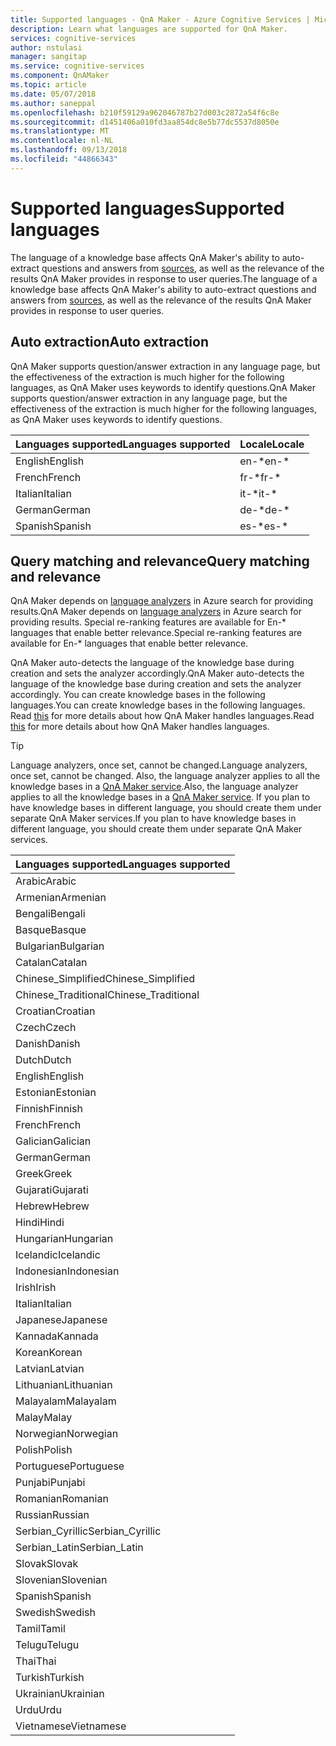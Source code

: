 ```yaml
---
title: Supported languages - QnA Maker - Azure Cognitive Services | Microsoft Docs
description: Learn what languages are supported for QnA Maker.
services: cognitive-services
author: nstulasi
manager: sangitap
ms.service: cognitive-services
ms.component: QnAMaker
ms.topic: article
ms.date: 05/07/2018
ms.author: saneppal
ms.openlocfilehash: b210f59129a962046787b27d003c2872a54f6c8e
ms.sourcegitcommit: d1451406a010fd3aa854dc8e5b77dc5537d8050e
ms.translationtype: MT
ms.contentlocale: nl-NL
ms.lasthandoff: 09/13/2018
ms.locfileid: "44866343"
---
```

# <a name="supported-languages"></a><span data-ttu-id="b20cf-103">Supported languages</span><span class="sxs-lookup"><span data-stu-id="b20cf-103">Supported languages</span></span>

<span data-ttu-id="b20cf-104">The language of a knowledge base affects QnA Maker's ability to auto-extract questions and answers from [sources](../Concepts/data-sources-supported.md), as well as the relevance of the results QnA Maker provides in response to user queries.</span><span class="sxs-lookup"><span data-stu-id="b20cf-104">The language of a knowledge base affects QnA Maker's ability to auto-extract questions and answers from [sources](../Concepts/data-sources-supported.md), as well as the relevance of the results QnA Maker provides in response to user queries.</span></span>

## <a name="auto-extraction"></a><span data-ttu-id="b20cf-105">Auto extraction</span><span class="sxs-lookup"><span data-stu-id="b20cf-105">Auto extraction</span></span>
<span data-ttu-id="b20cf-106">QnA Maker supports question/answer extraction in any language page, but the effectiveness of the extraction is much higher for the following languages, as QnA Maker uses keywords to identify questions.</span><span class="sxs-lookup"><span data-stu-id="b20cf-106">QnA Maker supports question/answer extraction in any language page, but the effectiveness of the extraction is much higher for the following languages, as QnA Maker uses keywords to identify questions.</span></span>

|<span data-ttu-id="b20cf-107">Languages supported</span><span class="sxs-lookup"><span data-stu-id="b20cf-107">Languages supported</span></span>| <span data-ttu-id="b20cf-108">Locale</span><span class="sxs-lookup"><span data-stu-id="b20cf-108">Locale</span></span>|
|-----|----|
|<span data-ttu-id="b20cf-109">English</span><span class="sxs-lookup"><span data-stu-id="b20cf-109">English</span></span>|<span data-ttu-id="b20cf-110">en-\*</span><span class="sxs-lookup"><span data-stu-id="b20cf-110">en-\*</span></span>|
|<span data-ttu-id="b20cf-111">French</span><span class="sxs-lookup"><span data-stu-id="b20cf-111">French</span></span>|<span data-ttu-id="b20cf-112">fr-\*</span><span class="sxs-lookup"><span data-stu-id="b20cf-112">fr-\*</span></span>|
|<span data-ttu-id="b20cf-113">Italian</span><span class="sxs-lookup"><span data-stu-id="b20cf-113">Italian</span></span>|<span data-ttu-id="b20cf-114">it-\*</span><span class="sxs-lookup"><span data-stu-id="b20cf-114">it-\*</span></span>|
|<span data-ttu-id="b20cf-115">German</span><span class="sxs-lookup"><span data-stu-id="b20cf-115">German</span></span>|<span data-ttu-id="b20cf-116">de-\*</span><span class="sxs-lookup"><span data-stu-id="b20cf-116">de-\*</span></span>|
|<span data-ttu-id="b20cf-117">Spanish</span><span class="sxs-lookup"><span data-stu-id="b20cf-117">Spanish</span></span>|<span data-ttu-id="b20cf-118">es-\*</span><span class="sxs-lookup"><span data-stu-id="b20cf-118">es-\*</span></span>|

## <a name="query-matching-and-relevance"></a><span data-ttu-id="b20cf-119">Query matching and relevance</span><span class="sxs-lookup"><span data-stu-id="b20cf-119">Query matching and relevance</span></span>
<span data-ttu-id="b20cf-120">QnA Maker depends on [language analyzers](https://docs.microsoft.com/en-us/rest/api/searchservice/language-support) in Azure search for providing results.</span><span class="sxs-lookup"><span data-stu-id="b20cf-120">QnA Maker depends on [language analyzers](https://docs.microsoft.com/en-us/rest/api/searchservice/language-support) in Azure search for providing results.</span></span> <span data-ttu-id="b20cf-121">Special re-ranking features are available for En-\* languages that enable better relevance.</span><span class="sxs-lookup"><span data-stu-id="b20cf-121">Special re-ranking features are available for En-\* languages that enable better relevance.</span></span>

<span data-ttu-id="b20cf-122">QnA Maker auto-detects the language of the knowledge base during creation and sets the analyzer accordingly.</span><span class="sxs-lookup"><span data-stu-id="b20cf-122">QnA Maker auto-detects the language of the knowledge base during creation and sets the analyzer accordingly.</span></span> <span data-ttu-id="b20cf-123">You can create knowledge bases in the following languages.</span><span class="sxs-lookup"><span data-stu-id="b20cf-123">You can create knowledge bases in the following languages.</span></span> <span data-ttu-id="b20cf-124">Read [this](../How-To/language-knowledge-base.md) for more details about how QnA Maker handles languages.</span><span class="sxs-lookup"><span data-stu-id="b20cf-124">Read [this](../How-To/language-knowledge-base.md) for more details about how QnA Maker handles languages.</span></span>


> [!Tip]
> <span data-ttu-id="b20cf-125">Language analyzers, once set, cannot be changed.</span><span class="sxs-lookup"><span data-stu-id="b20cf-125">Language analyzers, once set, cannot be changed.</span></span> <span data-ttu-id="b20cf-126">Also, the language analyzer applies to all the knowledge bases in a [QnA Maker service](../How-To/set-up-qnamaker-service-azure.md).</span><span class="sxs-lookup"><span data-stu-id="b20cf-126">Also, the language analyzer applies to all the knowledge bases in a [QnA Maker service](../How-To/set-up-qnamaker-service-azure.md).</span></span> <span data-ttu-id="b20cf-127">If you plan to have knowledge bases in different language, you should create them under separate QnA Maker services.</span><span class="sxs-lookup"><span data-stu-id="b20cf-127">If you plan to have knowledge bases in different language, you should create them under separate QnA Maker services.</span></span>

|<span data-ttu-id="b20cf-128">Languages supported</span><span class="sxs-lookup"><span data-stu-id="b20cf-128">Languages supported</span></span>|
|-----|
|<span data-ttu-id="b20cf-129">Arabic</span><span class="sxs-lookup"><span data-stu-id="b20cf-129">Arabic</span></span>|
|<span data-ttu-id="b20cf-130">Armenian</span><span class="sxs-lookup"><span data-stu-id="b20cf-130">Armenian</span></span>|<span data-ttu-id="b20cf-131">,</span><span class="sxs-lookup"><span data-stu-id="b20cf-131">,</span></span>
<span data-ttu-id="b20cf-132">Bengali</span><span class="sxs-lookup"><span data-stu-id="b20cf-132">Bengali</span></span>|
|<span data-ttu-id="b20cf-133">Basque</span><span class="sxs-lookup"><span data-stu-id="b20cf-133">Basque</span></span>|
|<span data-ttu-id="b20cf-134">Bulgarian</span><span class="sxs-lookup"><span data-stu-id="b20cf-134">Bulgarian</span></span>|
|<span data-ttu-id="b20cf-135">Catalan</span><span class="sxs-lookup"><span data-stu-id="b20cf-135">Catalan</span></span>|
|<span data-ttu-id="b20cf-136">Chinese_Simplified</span><span class="sxs-lookup"><span data-stu-id="b20cf-136">Chinese_Simplified</span></span>|
|<span data-ttu-id="b20cf-137">Chinese_Traditional</span><span class="sxs-lookup"><span data-stu-id="b20cf-137">Chinese_Traditional</span></span>|
|<span data-ttu-id="b20cf-138">Croatian</span><span class="sxs-lookup"><span data-stu-id="b20cf-138">Croatian</span></span>|
|<span data-ttu-id="b20cf-139">Czech</span><span class="sxs-lookup"><span data-stu-id="b20cf-139">Czech</span></span>|
|<span data-ttu-id="b20cf-140">Danish</span><span class="sxs-lookup"><span data-stu-id="b20cf-140">Danish</span></span>|
|<span data-ttu-id="b20cf-141">Dutch</span><span class="sxs-lookup"><span data-stu-id="b20cf-141">Dutch</span></span>|
|<span data-ttu-id="b20cf-142">English</span><span class="sxs-lookup"><span data-stu-id="b20cf-142">English</span></span>|
|<span data-ttu-id="b20cf-143">Estonian</span><span class="sxs-lookup"><span data-stu-id="b20cf-143">Estonian</span></span>|
|<span data-ttu-id="b20cf-144">Finnish</span><span class="sxs-lookup"><span data-stu-id="b20cf-144">Finnish</span></span>|
|<span data-ttu-id="b20cf-145">French</span><span class="sxs-lookup"><span data-stu-id="b20cf-145">French</span></span>|
|<span data-ttu-id="b20cf-146">Galician</span><span class="sxs-lookup"><span data-stu-id="b20cf-146">Galician</span></span>|
|<span data-ttu-id="b20cf-147">German</span><span class="sxs-lookup"><span data-stu-id="b20cf-147">German</span></span>|
|<span data-ttu-id="b20cf-148">Greek</span><span class="sxs-lookup"><span data-stu-id="b20cf-148">Greek</span></span>|
|<span data-ttu-id="b20cf-149">Gujarati</span><span class="sxs-lookup"><span data-stu-id="b20cf-149">Gujarati</span></span>|
|<span data-ttu-id="b20cf-150">Hebrew</span><span class="sxs-lookup"><span data-stu-id="b20cf-150">Hebrew</span></span>|
|<span data-ttu-id="b20cf-151">Hindi</span><span class="sxs-lookup"><span data-stu-id="b20cf-151">Hindi</span></span>|
|<span data-ttu-id="b20cf-152">Hungarian</span><span class="sxs-lookup"><span data-stu-id="b20cf-152">Hungarian</span></span>|
|<span data-ttu-id="b20cf-153">Icelandic</span><span class="sxs-lookup"><span data-stu-id="b20cf-153">Icelandic</span></span>|
|<span data-ttu-id="b20cf-154">Indonesian</span><span class="sxs-lookup"><span data-stu-id="b20cf-154">Indonesian</span></span>|
|<span data-ttu-id="b20cf-155">Irish</span><span class="sxs-lookup"><span data-stu-id="b20cf-155">Irish</span></span>|
|<span data-ttu-id="b20cf-156">Italian</span><span class="sxs-lookup"><span data-stu-id="b20cf-156">Italian</span></span>|
|<span data-ttu-id="b20cf-157">Japanese</span><span class="sxs-lookup"><span data-stu-id="b20cf-157">Japanese</span></span>|
|<span data-ttu-id="b20cf-158">Kannada</span><span class="sxs-lookup"><span data-stu-id="b20cf-158">Kannada</span></span>|
|<span data-ttu-id="b20cf-159">Korean</span><span class="sxs-lookup"><span data-stu-id="b20cf-159">Korean</span></span>|
|<span data-ttu-id="b20cf-160">Latvian</span><span class="sxs-lookup"><span data-stu-id="b20cf-160">Latvian</span></span>|
|<span data-ttu-id="b20cf-161">Lithuanian</span><span class="sxs-lookup"><span data-stu-id="b20cf-161">Lithuanian</span></span>|
|<span data-ttu-id="b20cf-162">Malayalam</span><span class="sxs-lookup"><span data-stu-id="b20cf-162">Malayalam</span></span>|
|<span data-ttu-id="b20cf-163">Malay</span><span class="sxs-lookup"><span data-stu-id="b20cf-163">Malay</span></span>|
|<span data-ttu-id="b20cf-164">Norwegian</span><span class="sxs-lookup"><span data-stu-id="b20cf-164">Norwegian</span></span>|
|<span data-ttu-id="b20cf-165">Polish</span><span class="sxs-lookup"><span data-stu-id="b20cf-165">Polish</span></span>|
|<span data-ttu-id="b20cf-166">Portuguese</span><span class="sxs-lookup"><span data-stu-id="b20cf-166">Portuguese</span></span>|
|<span data-ttu-id="b20cf-167">Punjabi</span><span class="sxs-lookup"><span data-stu-id="b20cf-167">Punjabi</span></span>|
|<span data-ttu-id="b20cf-168">Romanian</span><span class="sxs-lookup"><span data-stu-id="b20cf-168">Romanian</span></span>|
|<span data-ttu-id="b20cf-169">Russian</span><span class="sxs-lookup"><span data-stu-id="b20cf-169">Russian</span></span>|
|<span data-ttu-id="b20cf-170">Serbian_Cyrillic</span><span class="sxs-lookup"><span data-stu-id="b20cf-170">Serbian_Cyrillic</span></span>|
|<span data-ttu-id="b20cf-171">Serbian_Latin</span><span class="sxs-lookup"><span data-stu-id="b20cf-171">Serbian_Latin</span></span>|
|<span data-ttu-id="b20cf-172">Slovak</span><span class="sxs-lookup"><span data-stu-id="b20cf-172">Slovak</span></span>|
|<span data-ttu-id="b20cf-173">Slovenian</span><span class="sxs-lookup"><span data-stu-id="b20cf-173">Slovenian</span></span>|
|<span data-ttu-id="b20cf-174">Spanish</span><span class="sxs-lookup"><span data-stu-id="b20cf-174">Spanish</span></span>|
|<span data-ttu-id="b20cf-175">Swedish</span><span class="sxs-lookup"><span data-stu-id="b20cf-175">Swedish</span></span>|
|<span data-ttu-id="b20cf-176">Tamil</span><span class="sxs-lookup"><span data-stu-id="b20cf-176">Tamil</span></span>|
|<span data-ttu-id="b20cf-177">Telugu</span><span class="sxs-lookup"><span data-stu-id="b20cf-177">Telugu</span></span>|
|<span data-ttu-id="b20cf-178">Thai</span><span class="sxs-lookup"><span data-stu-id="b20cf-178">Thai</span></span>|
|<span data-ttu-id="b20cf-179">Turkish</span><span class="sxs-lookup"><span data-stu-id="b20cf-179">Turkish</span></span>|
|<span data-ttu-id="b20cf-180">Ukrainian</span><span class="sxs-lookup"><span data-stu-id="b20cf-180">Ukrainian</span></span>|
|<span data-ttu-id="b20cf-181">Urdu</span><span class="sxs-lookup"><span data-stu-id="b20cf-181">Urdu</span></span>|
|<span data-ttu-id="b20cf-182">Vietnamese</span><span class="sxs-lookup"><span data-stu-id="b20cf-182">Vietnamese</span></span>|
